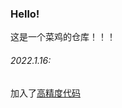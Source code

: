 ### Hello!

这是一个菜鸡的仓库！！！

###### 2022.1.16:
  加入了[高精度代码](https://github.com/YCSHome/code/blob/main/HighInt.cpp)

